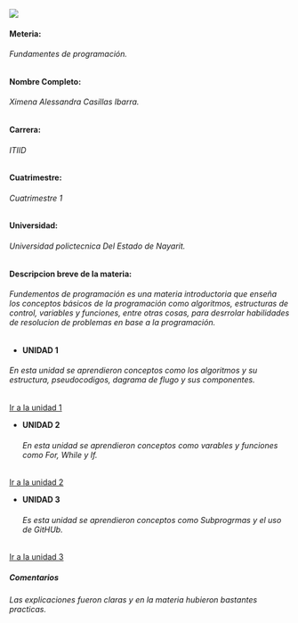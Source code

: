 ![](https://i.pinimg.com/736x/da/40/4b/da404bf7bd4398c9f256c65507d3c860.jpg)
#### Meteria:
###### Fundamentes de programación.
#### Nombre Completo:
###### Ximena Alessandra Casillas Ibarra.
#### Carrera:
###### ITIID
#### Cuatrimestre:
###### Cuatrimestre 1
#### Universidad: 
###### Universidad polictecnica Del Estado de Nayarit.
#### Descripcion breve de la materia: 
###### Fundementos de programación es una materia introductoria que enseña los conceptos básicos de la programación como algoritmos, estructuras de control, variables y funciones, entre otras cosas, para desrrolar habilidades de resolucion de problemas en base a la programación. 

- **UNIDAD 1**
###### En esta unidad se aprendieron conceptos como los algoritmos y su estructura, pseudocodigos, dagrama de flugo y sus componentes.
[Ir a la unidad 1](https://github.com/Alessandra091/Fun_P/tree/main/U1 "Ir a la unidad 1")

- **UNIDAD 2**
  ###### En esta unidad se aprendieron conceptos como varables y funciones como For, While y If.
[Ir a la unidad 2](https://github.com/Alessandra091/Fun_P/tree/main/U2 "Ir a la unidad 2")

- **UNIDAD 3**
  ###### Es esta unidad se aprendieron conceptos como Subprogrmas y el uso de GitHUb.
[Ir a la unidad 3](https://github.com/Alessandra091/Fun_P/tree/main/U3)

##### Comentarios
###### Las explicaciones fueron claras y en la materia hubieron bastantes practicas.
